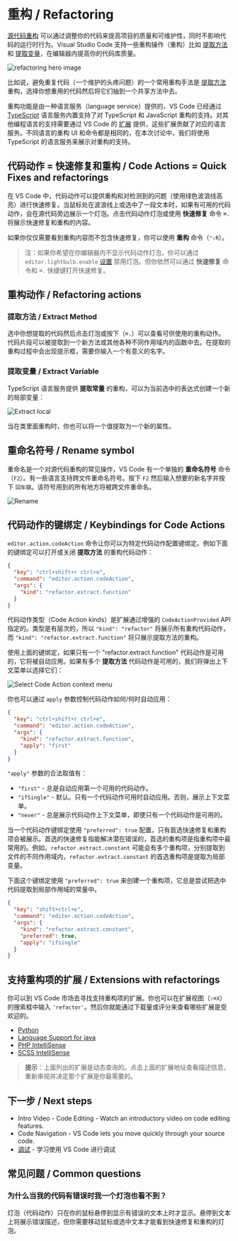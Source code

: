 # 重构 / Refactoring

[源代码重构](https://en.wikipedia.org/wiki/Code_refactoring) 可以通过调整你的代码来提高项目的质量和可维护性，同时不影响代码的运行时行为。Visual Studio Code 支持一些重构操作（重构）比如 [提取方法](https://refactoring.com/catalog/extractMethod.html) 和 [提取变量](https://refactoring.com/catalog/extractVariable.html)，在编辑器内提高你的代码库质量。

![refactoring hero image](https://code.visualstudio.com/assets/docs/editor/refactoring/refactoring-hero.png)

比如说，避免重复代码（一个维护的头疼问题）的一个常用重构手法是 [提取方法](https://refactoring.com/catalog/extractMethod.html) 重构，选择你想重用的代码然后将它们抽到一个共享方法中去。

重构功能是由一种语言服务（language service）提供的，VS Code 已经通过 [TypeScript](https://www.typescriptlang.org/) 语言服务内置支持了对 TypeScript 和 JavaScript 重构的支持。对其他编程语言的支持需要通过 VS Code 的 [扩展](https://code.visualstudio.com/docs/editor/extension-gallery) 提供，这些扩展贡献了对应的语言服务。不同语言的重构 UI 和命令都是相同的，在本次讨论中，我们将使用 TypeScript 的语言服务来展示对重构的支持。

## 代码动作 = 快速修复和重构 / Code Actions = Quick Fixes and refactorings

在 VS Code 中，代码动作可以提供重构和对检测到的问题（使用绿色波浪线高亮）进行快速修复。当鼠标处在波浪线上或选中了一段文本时，如果有可用的代码动作，会在源代码旁边展示一个灯泡。点击代码动作灯泡或使用 **快速修复** 命令 `⌘.` 将展示快速修复和重构的内容。

如果你仅仅需要看到重构内容而不包含快速修复，你可以使用 **重构** 命令（`⌃⇧R`）。

> 注：如果你希望在你编辑器内不显示代码动作灯泡，你可以通过 `editor.lightbulb.enable` [设置](https://code.visualstudio.com/docs/getstarted/settings) 禁用灯泡。但你依然可以通过 **快速修复** 命令和 `⌘.` 快捷键打开快速修复。

## 重构动作 / Refactoring actions

### 提取方法 / Extract Method

选中你想提取的代码然后点击灯泡或按下（`⌘.`）可以查看可供使用的重构动作。代码片段可以被提取到一个新方法或其他各种不同作用域内的函数中去。在提取的重构过程中会出现提示框，需要你输入一个有意义的名字。

### 提取变量 / Extract Variable

TypeScript 语言服务提供 **提取常量** 的重构，可以为当前选中的表达式创建一个新的局部变量：

![Extract local](https://code.visualstudio.com/assets/docs/editor/refactoring/ts-extract-local.gif)

当在类里面重构时，你也可以将一个值提取为一个新的属性。

## 重命名符号 / Rename symbol

重命名是一个对源代码重构的常见操作，VS Code 有一个单独的 **重命名符号** 命令（`F2`）。有一些语言支持跨文件重命名符号。按下 `F2` 然后输入想要的新名字并按下 `回车键`。该符号用到的所有地方将被跨文件重命名。

![Rename](https://code.visualstudio.com/assets/docs/editor/refactoring/rename.png)

## 代码动作的键绑定 / Keybindings for Code Actions

`editor.action.codeAction` 命令让你可以为特定代码动作配置键绑定。例如下面的键绑定可以打开或关闭 **提取方法** 的重构代码动作：

```json
{
  "key": "ctrl+shift+r ctrl+e",
  "command": "editor.action.codeAction",
  "args": {
    "kind": "refactor.extract.function"
  }
}
```

代码动作类型（Code Action kinds）是扩展通过增强的 `CodeActionProvided` API 指定的。类型是有层次的，所以 `"kind": "refactor"` 将展示所有重构代码动作，而 `"kind": "refactor.extract.function"` 将只展示提取方法的重构。

使用上面的键绑定，如果只有一个 "refactor.extract.function" 代码动作是可用的，它将被自动应用。如果有多个 **提取方法** 代码动作是可用的，我们将弹出上下文菜单以选择它们：

![Select Code Action context menu](https://code.visualstudio.com/assets/docs/editor/refactoring/code-action-context-menu.png)

你也可以通过 `apply` 参数控制代码动作如何/何时自动应用：

```json
{
  "key": "ctrl+shift+r ctrl+e",
  "command": "editor.action.codeAction",
  "args": {
    "kind": "refactor.extract.function",
    "apply": "first"
  }
}
```

`"apply"` 参数的合法取值有：

- `"first"` - 总是自动应用第一个可用的代码动作。
- `"ifSingle"` - 默认。只有一个代码动作可用时自动应用。否则，展示上下文菜单。
- `"never"` - 总是展示代码动作上下文菜单，即使只有一个代码动作是可用的。

当一个代码动作键绑定使用 `"preferred": true` 配置，只有首选快速修复和重构项会被展示。首选的快速修复指能解决潜在错误的，首选的重构项是指重构项中最常用的。例如，`refactor.extract.constant` 可能会有多个重构项，分别提取到文件的不同作用域内，`refactor.extract.constant` 的首选重构项是提取为局部变量。

下面这个键绑定使用 `"preferred": true` 来创建一个重构项，它总是尝试把选中代码提取到局部作用域的常量中。

```json
{
  "key": "shift+ctrl+e",
  "command": "editor.action.codeAction",
  "args": {
    "kind": "refactor.extract.constant",
    "preferred": true,
    "apply": "ifsingle"
  }
}
```

## 支持重构项的扩展 / Extensions with refactorings

你可以到 VS Code 市场去寻找支持重构项的扩展。你也可以在扩展视图（`⇧⌘X`）的搜索框中输入 `'refactor'`。然后你就能通过下载量或评分来查看哪些扩展是受欢迎的。

- [Python](https://marketplace.visualstudio.com/items?itemName=ms-python.python)
- [Language Support for java](https://marketplace.visualstudio.com/items?itemName=redhat.java)
- [PHP IntelliSense](https://marketplace.visualstudio.com/items?itemName=felixfbecker.php-intellisense)
- [SCSS IntelliSense](https://marketplace.visualstudio.com/items?itemName=mrmlnc.vscode-scss)

> **提示**：上面列出的扩展是动态查询的。点击上面的扩展地址查看描述信息，重新审视并决定那个扩展是你最需要的。

## 下一步 / Next steps

- Intro Video - Code Editing - Watch an introductory video on code editing features.
- Code Navigation - VS Code lets you move quickly through your source code.
- [调试](../debugging/README.md) - 学习使用 VS Code 进行调试

## 常见问题 / Common questions

### 为什么当我的代码有错误时我一个灯泡也看不到？

灯泡（代码动作）只在你的鼠标悬停到显示有错误的文本上时才显示。悬停到文本上将展示错误描述，但你需要移动鼠标或选中文本才能看到快速修复和重构的灯泡。
